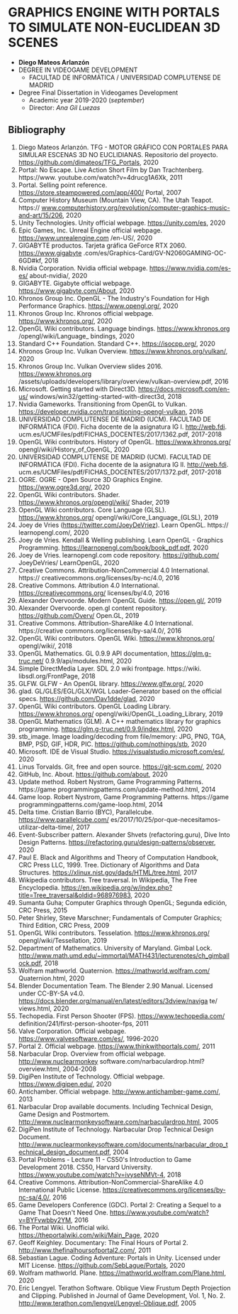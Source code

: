 # GRAPHICS ENGINE WITH PORTALS TO SIMULATE NON-EUCLIDEAN 3D SCENES

* **Diego Mateos Arlanzón**
* DEGREE IN VIDEOGAME DEVELOPMENT
	* FACULTAD DE INFORMÁTICA /  UNIVERSIDAD COMPLUTENSE DE MADRID
* Degree Final Dissertation in Videogames Development
	* Academic year 2019-2020 (*september*)
	* Director: *Ana Gil Luezas*

## Bibliography
1. Diego Mateos Arlanzón. TFG - MOTOR GRÁFICO CON PORTALES PARA SIMULAR ESCENAS 3D NO EUCLIDIANAS. Repositorio del proyecto. https://github.com/dimateos/TFG_Portals, 2020
2. Portal: No Escape. Live Action Short Film by Dan Trachtenberg. https://www. youtube.com/watch?v=4drucg1A6Xk, 2011
3. Portal. Selling point reference. https://store.steampowered.com/app/400/ Portal, 2007
4. Computer History Museum (Mountain View, CA). The Utah Teapot. https:// www.computerhistory.org/revolution/computer-graphics-music-and-art/15/206, 2020
5. Unity Technologies. Unity official webpage. https://unity.com/es, 2020
6. Epic Games, Inc. Unreal Engine official webpage. https://www.unrealengine.com /en-US/, 2020
7. GIGABYTE productos. Tarjeta gráfica GeForce RTX 2060. https://www.gigabyte .com/es/Graphics-Card/GV-N2060GAMING-OC-6GD#kf, 2018
8. Nvidia Corporation. Nvidia official webpage. https://www.nvidia.com/es-es/ about-nvidia/, 2020
9. GIGABYTE. Gigabyte official webpage. https://www.gigabyte.com/About, 2020
10. Khronos Group Inc. OpenGL - The Industry's Foundation for High Performance Graphics.  https://www.opengl.org/, 2020
11. Khronos Group Inc. Khronos official webpage. https://www.khronos.org/, 2020
12. OpenGL Wiki contributors. Language bindings. https://www.khronos.org /opengl/wiki/Language_ bindings, 2020
13. Standard C++ Foundation. Standard C++. https://isocpp.org/, 2020
14. Khronos Group Inc. Vulkan Overview. https://www.khronos.org/vulkan/, 2020
15. Khronos Group Inc. Vulkan Overview slides 2016. https://www.khronos.org /assets/uploads/developers/library/overview/vulkan-overview.pdf, 2016
16. Microsoft. Getting started with Direct3D. https://docs.microsoft.com/en-us/ windows/win32/getting-started-with-direct3d, 2018
17. Nvidia Gameworks. Transitioning from OpenGL to Vulkan. https://developer.nvidia.com/transitioning-opengl-vulkan, 2016
18. UNIVERSIDAD COMPLUTENSE DE MADRID (UCM). FACULTAD DE INFORMÁTICA (FDI). Ficha docente de la asignatura IG I. http://web.fdi. ucm.es/UCMFiles/pdf/FICHAS_DOCENTES/2017/1362.pdf, 2017-2018
19. OpenGL Wiki contributors. History of OpenGL. https://www.khronos.org/ opengl/wiki/History_of_OpenGL, 2020
20. UNIVERSIDAD COMPLUTENSE DE MADRID (UCM). FACULTAD DE INFORMÁTICA (FDI). Ficha docente de la asignatura IG II. http://web.fdi. ucm.es/UCMFiles/pdf/FICHAS_DOCENTES/2017/1372.pdf, 2017-2018
21. OGRE. OGRE - Open Source 3D Graphics Engine. https://www.ogre3d.org/, 2020
22. OpenGL Wiki contributors. Shader. https://www.khronos.org/opengl/wiki/ Shader, 2019
23. OpenGL Wiki contributors. Core Language (GLSL). https://www.khronos.org/ opengl/wiki/Core_Language_(GLSL), 2019
24. Joey de Vries (https://twitter.com/JoeyDeVriez). Learn OpenGL.  https:// learnopengl.com/, 2020
25. Joey de Vries.  Kendall & Welling publishing. Learn OpenGL - Graphics Programming.  https://learnopengl.com/book/book_pdf.pdf, 2020
26. Joey de Vries. learnopengl.com code repository. https://github.com/ JoeyDeVries/ LearnOpenGL, 2020
27. Creative Commons. Attribution-NonCommercial 4.0 International. https:// creativecommons.org/licenses/by-nc/4.0, 2016
28. Creative Commons. Attribution 4.0 International. https://creativecommons.org/ licenses/by/4.0, 2016
29. Alexander Overvoorde. Modern OpenGL Guide. https://open.gl/, 2019
30. Alexander Overvoorde. open.gl content repository. https://github.com/Overv/ Open.GL, 2019
31. Creative Commons. Attribution-ShareAlike 4.0 International. https://creative commons.org/licenses/by-sa/4.0/, 2016
32. OpenGL Wiki contributors. OpenGL Wiki. https://www.khronos.org/ opengl/wiki/, 2018
33. OpenGL Mathematics. GL 0.9.9 API documentation, https://glm.g-truc.net/ 0.9.9/api/modules.html, 2020
34. Simple DirectMedia Layer. SDL 2.0 wiki frontpage. https://wiki. libsdl.org/FrontPage, 2018
35. GLFW. GLFW - An OpenGL library. https://www.glfw.org/, 2020
36. glad. GL/GLES/EGL/GLX/WGL Loader-Generator based on the official specs. https://github.com/Dav1dde/glad, 2020
37. OpenGL Wiki contributors. OpenGL Loading Library. https://www.khronos.org/ opengl/wiki/OpenGL_Loading_Library, 2019
38. OpenGL Mathematics (GLM). A C++ mathematics library for graphics programming. https://glm.g-truc.net/0.9.9/index.html, 2020
39. stb_image. Image loading/decoding from file/memory: JPG, PNG, TGA, BMP, PSD, GIF, HDR, PIC. https://github.com/nothings/stb, 2020
40. Microsoft. IDE de Visual Studio. https://visualstudio.microsoft.com/es/, 2020
41. Linus Torvalds. Git, free and open source. https://git-scm.com/, 2020
42. GitHub, Inc. About. https://github.com/about, 2020
43. Update method. Robert Nystrom, Game Programming Patterns. https://game programmingpatterns.com/update-method.html, 2014
44. Game loop. Robert Nystrom, Game Programming Patterns. https://game programmingpatterns.com/game-loop.html, 2014
45. Delta time. Cristian Barrio (BYC), Parallelcube. https://www.parallelcube.com/ es/2017/10/25/por-que-necesitamos-utilizar-delta-time/, 2017
46. Event-Subscriber pattern. Alexander Shvets (refactoring.guru), Dive Into Design Patterns. https://refactoring.guru/design-patterns/observer, 2020
47. Paul E. Black and Algorithms and Theory of Computation Handbook, CRC Press LLC, 1999. Tree. Dictionary of Algorithms and Data Structures. https://xlinux.nist.gov/dads/HTML/tree.html, 2017
48. Wikipedia contributors. Tree traversal. In Wikipedia, The Free Encyclopedia. https://en.wikipedia.org/w/index.php?title=Tree_traversal&oldid=968976983, 2020
49. Sumanta Guha; Computer Graphics through OpenGL; Segunda edición, CRC Press, 2015
50. Peter Shirley, Steve Marschner; Fundamentals of Computer Graphics; Third Edition, CRC Press, 2009
51. OpenGL Wiki contributors. Tesselation. https://www.khronos.org/ opengl/wiki/Tessellation, 2019
52. Department of Mathematics. University of Maryland. Gimbal Lock. http://www.math.umd.edu/~immortal/MATH431/lecturenotes/ch_gimballock.pdf, 2018
53. Wolfram mathworld. Quaternion. https://mathworld.wolfram.com/ Quaternion.html, 2020
54. Blender Documentation Team. The Blender 2.90 Manual. Licensed under CC-BY-SA v4.0. https://docs.blender.org/manual/en/latest/editors/3dview/naviga te/ views.html, 2020
55. Techopedia. First Person Shooter (FPS). https://www.techopedia.com/ definition/241/first-person-shooter-fps, 2011
56. Valve Corporation. Official webpage. https://www.valvesoftware.com/es/, 1996-2020
57. Portal 2. Official webpage. https://www.thinkwithportals.com/, 2011
58. Narbacular Drop. Overview from official webpage. http://www.nuclearmonkey software.com/narbaculardrop.html?overview.html, 2004-2008
59. DigiPen Institute of Technology. Official webpage. https://www.digipen.edu/, 2020
60. Antichamber. Official webpage. http://www.antichamber-game.com/, 2013
61. Narbacular Drop available documents. Including Technical Design, Game Design and Postmortem. http://www.nuclearmonkeysoftware.com/narbaculardrop.html, 2005
62. DigiPen Institute of Technology. Narbacular Drop Technical Design Document. http://www.nuclearmonkeysoftware.com/documents/narbacular_drop_technical_design_document.pdf, 2004
63. Portal Problems - Lecture 11 - CS50's Introduction to Game Development 2018. CS50, Harvard University. https://www.youtube.com/watch?v=ivyseNMVt-4, 2018
64. Creative Commons. Attribution-NonCommercial-ShareAlike 4.0 International Public License. https://creativecommons.org/licenses/by-nc-sa/4.0/, 2016
65. Game Developers Conference (GDC). Portal 2: Creating a Sequel to a Game That Doesn't Need One. https://www.youtube.com/watch?v=BYFvwbby2YM, 2016
66. The Portal Wiki. Unofficial wiki. https://theportalwiki.com/wiki/Main_Page, 2020
67. Geoff Keighley. Documentary: The Final Hours of Portal 2. http://www.thefinalhoursofportal2.com/, 2011
68. Sebastian Lague. Coding Adventure: Portals in Unity. Licensed under MIT License. https://github.com/SebLague/Portals, 2020
69. Wolfram mathworld. Plane. https://mathworld.wolfram.com/Plane.html, 2020
70. Eric Lengyel. Terathon Software. Oblique View Frustum Depth Projection and Clipping. Published in Journal of Game Development, Vol. 1, No. 2. http://www.terathon.com/lengyel/Lengyel-Oblique.pdf, 2005
